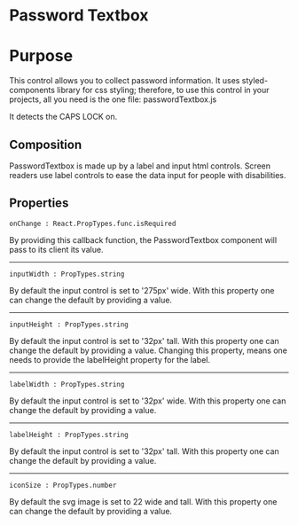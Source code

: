 # Password Textbox

# Purpose
This control allows you to collect password information. It uses styled-components library for css styling; therefore, to use this control in your projects, all you need is the one file: passwordTextbox.js

It detects the CAPS LOCK on.

## Composition

PasswordTextbox is made up by a label and input html controls. Screen readers use label controls to ease the data input for people with disabilities.

## Properties

    onChange : React.PropTypes.func.isRequired

By providing this callback function, the PasswordTextbox component will pass to its client its value.

-------------------------------------------------------------------------------------------

    inputWidth : PropTypes.string

By default the input control is set to '275px' wide. With this property one can change the default by providing a value.

-------------------------------------------------------------------------------------------

    inputHeight : PropTypes.string

By default the input control is set to '32px' tall. With this property one can change the default by providing a value. Changing this property, means one needs to provide the labelHeight property for the label.

-------------------------------------------------------------------------------------------

    labelWidth : PropTypes.string

By default the input control is set to '32px' wide. With this property one can change the default by providing a value.

-------------------------------------------------------------------------------------------

    labelHeight : PropTypes.string

By default the input control is set to '32px' tall. With this property one can change the default by providing a value.

-------------------------------------------------------------------------------------------

    iconSize : PropTypes.number

By default the svg image is set to 22 wide and tall. With this property one can change the default by providing a value.